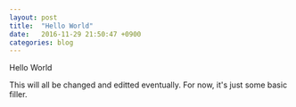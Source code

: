 ```yaml
---
layout: post
title:  "Hello World"
date:   2016-11-29 21:50:47 +0900
categories: blog
---
```


Hello World

This will all be changed and editted eventually. For now, it's just some basic filler.

[jekyll-docs]: http://jekyllrb.com/docs/home
[jekyll-gh]:   https://github.com/jekyll/jekyll
[jekyll-talk]: https://talk.jekyllrb.com/
